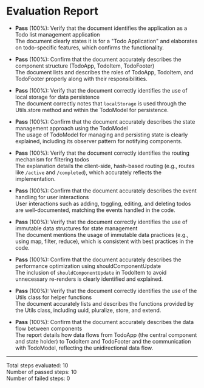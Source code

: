 # Evaluation Report

- **Pass** (100%): Verify that the document identifies the application as a Todo list management application  
  The document clearly states it is for a "Todo Application" and elaborates on todo-specific features, which confirms the functionality.

- **Pass** (100%): Confirm that the document accurately describes the component structure (TodoApp, TodoItem, TodoFooter)  
  The document lists and describes the roles of TodoApp, TodoItem, and TodoFooter properly along with their responsibilities.

- **Pass** (100%): Verify that the document correctly identifies the use of local storage for data persistence  
  The document correctly notes that `localStorage` is used through the Utils.store method and within the TodoModel for persistence.

- **Pass** (100%): Confirm that the document accurately describes the state management approach using the TodoModel  
  The usage of TodoModel for managing and persisting state is clearly explained, including its observer pattern for notifying components.

- **Pass** (100%): Verify that the document correctly identifies the routing mechanism for filtering todos  
  The explanation details the client-side, hash-based routing (e.g., routes like `/active` and `/completed`), which accurately reflects the implementation.

- **Pass** (100%): Confirm that the document accurately describes the event handling for user interactions  
  User interactions such as adding, toggling, editing, and deleting todos are well-documented, matching the events handled in the code.

- **Pass** (100%): Verify that the document correctly identifies the use of immutable data structures for state management  
  The document mentions the usage of immutable data practices (e.g., using map, filter, reduce), which is consistent with best practices in the code.

- **Pass** (100%): Confirm that the document accurately describes the performance optimization using shouldComponentUpdate  
  The inclusion of `shouldComponentUpdate` in TodoItem to avoid unnecessary re-renders is clearly identified and explained.

- **Pass** (100%): Verify that the document correctly identifies the use of the Utils class for helper functions  
  The document accurately lists and describes the functions provided by the Utils class, including uuid, pluralize, store, and extend.

- **Pass** (100%): Confirm that the document accurately describes the data flow between components  
  The report details how data flows from TodoApp (the central component and state holder) to TodoItem and TodoFooter and the communication with TodoModel, reflecting the unidirectional data flow.

---

Total steps evaluated: 10  
Number of passed steps: 10  
Number of failed steps: 0